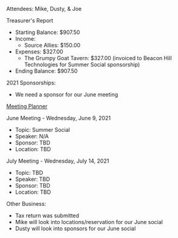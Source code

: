 Attendees: Mike, Dusty, & Joe

Treasurer's Report
- Starting Balance: $907.50
- Income: 
  - Source Allies: $150.00
- Expenses: $327.00
  - The Grumpy Goat Tavern: $327.00 (invoiced to Beacon Hill Technologies for Summer Social sponsorship)
- Ending Balance: $907.50

2021 Sponsorships:
- We need a sponsor for our June meeting

[Meeting Planner](https://docs.google.com/spreadsheets/d/1qY6O5bR5MWBwRZ-iIOG0dUWdoj8bld_chOMgfkDfrik/edit?usp=sharing)

June Meeting - Wednesday, June 9, 2021
- Topic: Summer Social
- Speaker: N/A
- Sponsor: TBD
- Location: TBD

July Meeting - Wednesday, July 14, 2021
- Topic: TBD
- Speaker: TBD
- Sponsor: TBD
- Location: TBD

Other Business:
- Tax return was submitted
- Mike will look into locations/reservation for our June social
- Dusty will look into sponsors for our June social